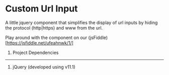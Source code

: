 Custom Url Input
================


A little jquery component that simplifies the display of url inputs by hiding the protocol (http|https) and www from the url.

Play around with the component on our (jsFiddle)[https://jsfiddle.net/ufeahnwk/1/]

1) Project Dependencies
--------------------------------------

1. jQuery (developed using v11.1)
